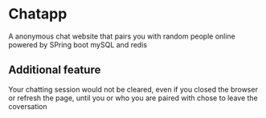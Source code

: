 # Chatapp
A anonymous chat website that pairs you with random people online powered by SPring boot mySQL and redis 
## Additional feature
Your chatting session would not be cleared, even if you closed the browser or refresh the page, until you or who you are paired with chose to leave the coversation
